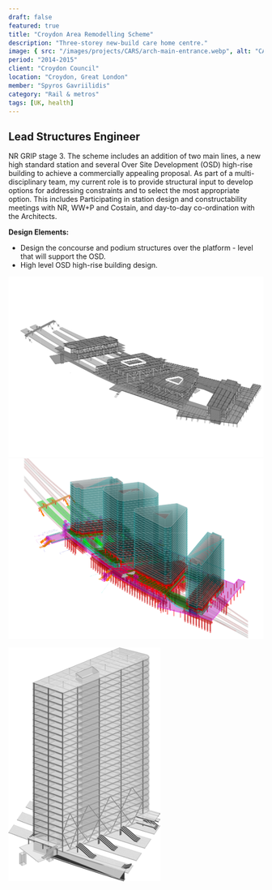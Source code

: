 ```yaml
---
draft: false
featured: true
title: "Croydon Area Remodelling Scheme"
description: "Three-storey new-build care home centre."
image: { src: "/images/projects/CARS/arch-main-entrance.webp", alt: "CARS" }
period: "2014-2015"
client: "Croydon Council"
location: "Croydon, Great London"
member: "Spyros Gavriilidis"
category: "Rail & metros"
tags: [UK, health]
---
```


## Lead Structures Engineer

NR GRIP stage 3. The scheme includes an addition of two main lines, a new high standard station and several Over Site Development (OSD) high-rise building to achieve a commercially appealing proposal. As part of a multi-disciplinary team, my current role is to provide structural input to develop options for addressing constraints and to select the most appropriate option. This includes Participating in station design and constructability meetings with NR, WW+P and Costain, and day-to-day co-ordination with the Architects.

**Design Elements:**

- Design the concourse and podium structures over the platform - level that will support the OSD.
- High level OSD high-rise building design.

![cars2](<../../../public/images/projects/CARS/CARS 3D_2.png>)
![Alt text](<../../../public/images/projects/CARS/CARS 3D.png>)

<div class="flex flex-col items-center">
<img src="../../../public/images/projects/CARS/CARS 3D_3.png" alt="drawing" width="300"/>
</div>
